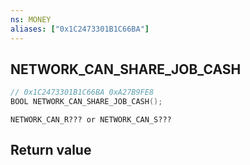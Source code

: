 ```yaml
---
ns: MONEY
aliases: ["0x1C2473301B1C66BA"]
---
```

## NETWORK_CAN_SHARE_JOB_CASH

```c
// 0x1C2473301B1C66BA 0xA27B9FE8
BOOL NETWORK_CAN_SHARE_JOB_CASH();
```

```
NETWORK_CAN_R??? or NETWORK_CAN_S???  
```

## Return value
